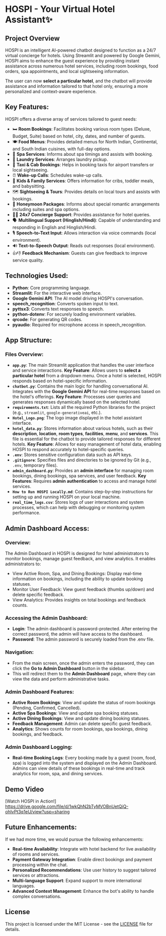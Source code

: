 # HOSPI - Your Virtual Hotel Assistant✨

## Project Overview
HOSPI is an intelligent AI-powered chatbot designed to function as a 24/7 virtual concierge for hotels. Using Streamlit and powered by Google Gemini, HOSPI aims to enhance the guest experience by providing instant assistance across numerous hotel services, including room bookings, food orders, spa appointments, and local sightseeing information. 

The user can now **select a particular hotel**, and the chatbot will provide assistance and information tailored to that hotel only, ensuring a more personalized and context-aware experience.

## Key Features:
HOSPI offers a diverse array of services tailored to guest needs:
- 🛏️ **Room Bookings**: Facilitates booking various room types (Deluxe, Budget, Suite) based on hotel, city, dates, and number of guests.
- 🍽️ **Food Menus**: Provides detailed menus for North Indian, Continental, and South Indian cuisines, with full-day options.
- 💆 **Spa Services**: Informs about spa timings and assists with booking.
- 🧺 **Laundry Services**: Arranges laundry pickup.
- 🚕 **Taxi & Cab Bookings**: Helps in booking taxis for airport transfers or local sightseeing.
- ⏰ **Wake-up Calls**: Schedules wake-up calls.
- 👶 **Kids & Family Services**: Offers information for cribs, toddler meals, and babysitting.
- 🗺️ **Sightseeing & Tours**: Provides details on local tours and assists with bookings.
- 💖 **Honeymoon Packages**: Informs about special romantic arrangements including suites and spa options.
- 🧑‍💼 **24x7 Concierge Support**: Provides assistance for hotel queries.
- 🗣️ **Multilingual Support (Hinglish/Hindi)**: Capable of understanding and responding in English and Hinglish/Hindi.
- 🎙️ **Speech-to-Text Input**: Allows interaction via voice commands (local environment).
- 🔊 **Text-to-Speech Output**: Reads out responses (local environment).
- 👍👎 **Feedback Mechanism**: Guests can give feedback to improve service quality.

## Technologies Used:
- **Python**: Core programming language.
- **Streamlit**: For the interactive web interface.
- **Google Gemini API**: The AI model driving HOSPI's conversation.
- **speech_recognition**: Converts spoken input to text.
- **pyttsx3**: Converts text responses to speech.
- **python-dotenv**: For securely loading environment variables.
- **qrcode**: For generating QR codes.
- **pyaudio**: Required for microphone access in speech_recognition.

## App Structure:
### Files Overview:

- **`app.py`**: The main Streamlit application that handles the user interface and service interactions.
   **Key Feature**: Allows users to **select a particular hotel** from a dropdown menu. Once a hotel is selected, HOSPI responds based on hotel-specific information.
- **`chatbot.py`**: Contains the main logic for handling conversational AI. Integrates with the **Google Gemini API** for real-time responses based on the hotel's offerings.
   **Key Feature**: Processes user queries and generates responses dynamically based on the selected hotel.
- **`requirements.txt`**: Lists all the required Python libraries for the project (e.g., `streamlit`, `google-generativeai`, etc.).
- **`Hotel_Logo.png`**: The logo image displayed in the hotel assistant interface.
- **`hotel_data.py`**: Stores information about various hotels, such as their **description**, **location**, **room types**, **facilities**, **menu**, and **services**. This file is essential for the chatbot to provide tailored responses for different hotels.
   **Key Feature**: Allows for easy management of hotel data, enabling HOSPI to respond accurately to hotel-specific queries.
- **`.env`**: Stores sensitive configuration data such as API keys.
- **`.gitignore`**: Specifies files and directories to be ignored by Git (e.g., `.env`, temporary files).
- **`admin_dashboard.py`**: Provides an **admin interface** for managing room bookings, dining bookings, spa services, and user feedback.
   **Key Features**: Requires **admin authentication** to access and manage hotel services.
- **`How to Run HOSPI Locally.md`**: Contains step-by-step instructions for setting up and running HOSPI on your local machine.
- **`real_time_logs.csv`**: Stores logs of user interactions and system processes, which can help with debugging or monitoring system performance.

## Admin Dashboard Access:
### Overview:
The Admin Dashboard in HOSPI is designed for hotel administrators to monitor bookings, manage guest feedback, and view analytics. It enables administrators to:
- View Active Room, Spa, and Dining Bookings: Display real-time information on bookings, including the ability to update booking statuses.
- Monitor User Feedback: View guest feedback (thumbs up/down) and delete specific feedback.
- View Analytics: Provides insights on total bookings and feedback counts.

### Accessing the Admin Dashboard:
- **Login**: The admin dashboard is password-protected. After entering the correct password, the admin will have access to the dashboard.
- **Password**: The admin password is securely loaded from the .env file.
  
### Navigation:
- From the main screen, once the admin enters the password, they can click the **Go to Admin Dashboard** button in the sidebar.
- This will redirect them to the **Admin Dashboard** page, where they can view the data and perform administrative tasks.

### Admin Dashboard Features:
- **Active Room Bookings**: View and update the status of room bookings (Pending, Confirmed, Cancelled).
- **Active Spa Bookings**: View and update spa booking statuses.
- **Active Dining Bookings**: View and update dining booking statuses.
- **Feedback Management**: Admin can delete specific guest feedback.
- **Analytics**: Shows counts for room bookings, spa bookings, dining bookings, and feedback.

### Admin Dashboard Logging:
- **Real-time Booking Logs**: Every booking made by a guest (room, food, spa) is logged into the system and displayed on the Admin Dashboard. Admins can view details of these bookings in real-time and track analytics for room, spa, and dining services.

## Demo Video
[Watch HOSPI in Action!] https://drive.google.com/file/d/1wkQhN2bTyMVOBnUetQiQ-ohIvPt3q1eU/view?usp=sharing 

## Future Enhancements:
If we had more time, we would pursue the following enhancements:
- **Real-time Availability**: Integrate with hotel backend for live availability of rooms and services.
- **Payment Gateway Integration**: Enable direct bookings and payment processing within the chat.
- **Personalized Recommendations**: Use user history to suggest tailored services or attractions.
- **Multi-language Support**: Expand support to more international languages.
- **Advanced Context Management**: Enhance the bot's ability to handle complex conversations.

## License
This project is licensed under the MIT License - see the [LICENSE](LICENSE) file for details.
